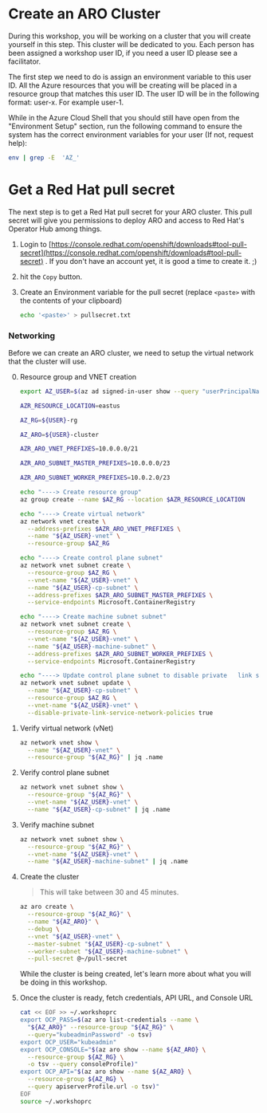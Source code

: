 # Create an ARO Cluster

During this workshop, you will be working on a cluster that you will create yourself in this step. This cluster will be dedicated to you. Each person has been assigned a workshop user ID, if you need a user ID please see a facilitator.

The first step we need to do is assign an environment variable to this user ID. All the Azure resources that you will be creating will be placed in a resource group that matches this user ID.  The user ID will be in the following format: user-x. For example user-1.

While in the Azure Cloud Shell that you should still have open from the "Environment Setup" section, run the following command to ensure the system has the correct environment variables for your user (If not, request help):

```bash
env | grep -E  'AZ_'
```

# Get a Red Hat pull secret

The next step is to get a Red Hat pull secret for your ARO cluster.  This pull secret will give you permissions to deploy ARO and access to Red Hat's Operator Hub among things.

1. Login to [https://console.redhat.com/openshift/downloads#tool-pull-secret](https://console.redhat.com/openshift/downloads#tool-pull-secret) . If you don't have an account yet, it is good a time to create it. ;)

2. hit the `Copy` button.

3. Create an Environment variable for the pull secret (replace `<paste>` with the contents of your clipboard)

    ```bash
    echo '<paste>' > pullsecret.txt
    ```


### Networking

Before we can create an ARO cluster, we need to setup the virtual network that the cluster will use. 

0. Resource group and VNET creation

    ```bash
    export AZ_USER=$(az ad signed-in-user show --query "userPrincipalName" -o tsv | cut -d @ -f1)

    AZR_RESOURCE_LOCATION=eastus
    
    AZ_RG=${USER}-rg
    
    AZ_ARO=${USER}-cluster
    
    AZR_ARO_VNET_PREFIXES=10.0.0.0/21
    
    AZR_ARO_SUBNET_MASTER_PREFIXES=10.0.0.0/23
    
    AZR_ARO_SUBNET_WORKER_PREFIXES=10.0.2.0/23

    echo "----> Create resource group"
    az group create --name $AZ_RG --location $AZR_RESOURCE_LOCATION

    echo "----> Create virtual network"
    az network vnet create \
      --address-prefixes $AZR_ARO_VNET_PREFIXES \
      --name "${AZ_USER}-vnet" \
      --resource-group $AZ_RG

    echo "----> Create control plane subnet"
    az network vnet subnet create \
      --resource-group $AZ_RG \
      --vnet-name "${AZ_USER}-vnet" \
      --name "${AZ_USER}-cp-subnet" \
      --address-prefixes $AZR_ARO_SUBNET_MASTER_PREFIXES \
      --service-endpoints Microsoft.ContainerRegistry

    echo "----> Create machine subnet subnet"
    az network vnet subnet create \
      --resource-group $AZ_RG \
      --vnet-name "${AZ_USER}-vnet" \
      --name "${AZ_USER}-machine-subnet" \
      --address-prefixes $AZR_ARO_SUBNET_WORKER_PREFIXES \
      --service-endpoints Microsoft.ContainerRegistry

    echo "----> Update control plane subnet to disable private   link service network policies"
    az network vnet subnet update \
      --name "${AZ_USER}-cp-subnet" \
      --resource-group $AZ_RG \
      --vnet-name "${AZ_USER}-vnet" \
      --disable-private-link-service-network-policies true

    ```

1. Verify virtual network (vNet)

    ```bash
    az network vnet show \
      --name "${AZ_USER}-vnet" \
      --resource-group "${AZ_RG}" | jq .name
    ```

2. Verify control plane subnet

    ```bash
    az network vnet subnet show \
      --resource-group "${AZ_RG}" \
      --vnet-name "${AZ_USER}-vnet" \
      --name "${AZ_USER}-cp-subnet" | jq .name
    ```

3. Verify machine subnet

    ```bash
    az network vnet subnet show \
      --resource-group "${AZ_RG}" \
      --vnet-name "${AZ_USER}-vnet" \
      --name "${AZ_USER}-machine-subnet" | jq .name
    ```

6. Create the cluster

    > This will take between 30 and 45 minutes.

    ```bash
    az aro create \
      --resource-group "${AZ_RG}" \
      --name "${AZ_ARO}" \
      --debug \
      --vnet "${AZ_USER}-vnet" \
      --master-subnet "${AZ_USER}-cp-subnet" \
      --worker-subnet "${AZ_USER}-machine-subnet" \
      --pull-secret @~/pull-secret
    ```

    While the cluster is being created, let's learn more about what you will be doing in this workshop.

7. Once the cluster is ready, fetch credentials, API URL, and Console URL

    ```bash
    cat << EOF >> ~/.workshoprc
    export OCP_PASS=$(az aro list-credentials --name \
      "${AZ_ARO}" --resource-group "${AZ_RG}" \
      --query="kubeadminPassword" -o tsv)
    export OCP_USER="kubeadmin"
    export OCP_CONSOLE="$(az aro show --name ${AZ_ARO} \
      --resource-group ${AZ_RG} \
      -o tsv --query consoleProfile)"
    export OCP_API="$(az aro show --name ${AZ_ARO} \
      --resource-group ${AZ_RG} \
      --query apiserverProfile.url -o tsv)"
    EOF
    source ~/.workshoprc
    ```
